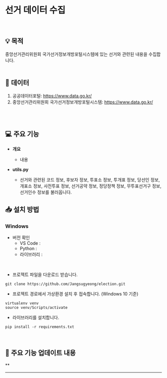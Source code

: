 # 선거 데이터 수집
<br/>

## 💡 목적
중앙선거관리위원회 국가선거정보개방포털시스템에 있는 선거와 관련된 내용을 수집합니다.
<br/>
<br/>

## 📁 데이터
1. 공공데이터포털: <https://www.data.go.kr/> <br/>
2. 중앙선거관리위원회 국가선거정보개방포털시스템: <https://www.data.go.kr/>
<br/>
<br/>

## 💻 주요 기능

- **개요**
  - 내용

- **utils.py**
  - 선거와 관련된 코드 정보, 후보자 정보, 투표소 정보, 투개표 정보, 당선인 정보, 개표소 정보, 사전투표 정보, 선거공약 정보, 정당정책 정보, 무투표선거구 정보, 선거인수 정보를 불러옵니다.

## 📥 설치 방법

### Windows
- 버전 확인
  - VS Code : 
  - Python : 
  - 라이브러리 : 
</br>

- 프로젝트 파일을 다운로드 받습니다.
```
git clone https://github.com/Jangsugyeong/election.git
```
- 프로젝트 경로에서 가상환경 설치 후 접속합니다. (Windows 10 기준)
```
virtualenv venv
source venv/Scripts/activate
```
- 라이브러리를 설치합니다.
```
pip install -r requirements.txt
```
<br/>

## 📅 주요 기능 업데이트 내용 <br/>
**

---
